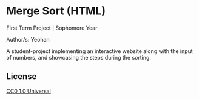 # Merge Sort (HTML) 

First Term Project | Sophomore Year

Author/s: Yeohan 

A student-project implementing an interactive website along with the input of numbers, and showcasing the steps during the sorting.

## License
[CC0 1.0 Universal](https://choosealicense.com/licenses/cc0-1.0/)

